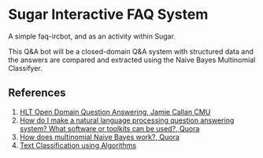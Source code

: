 # Sugar Interactive FAQ System
A simple faq-ircbot, and as an activity within Sugar.

This Q&A bot will be a closed-domain Q&A system with structured data and the
answers are compared and extracted using the Naive Bayes Multinomial Classifyer.

## References
1. [HLT Open Domain Question Answering, Jamie Callan CMU](http://sewm.pku.edu.cn/QA/reference/Open%20Domain%20Question%20Answering.pdf)
2. [How do I make a natural language processing question answering system? What software or toolkits can be used?, Quora](https://www.quora.com/How-do-I-make-a-natural-language-processing-question-answering-system-What-software-or-toolkits-can-be-used)
3. [How does multinomial Naive Bayes work?, Quora](https://www.quora.com/How-does-multinomial-Naive-Bayes-work)
4. [Text Classification using Algorithms](https://chatbotslife.com/text-classification-using-algorithms-e4d50dcba45)
